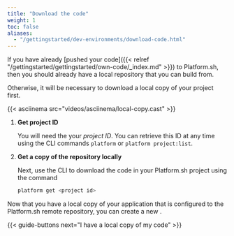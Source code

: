 ```yaml
---
title: "Download the code"
weight: 1
toc: false
aliases:
  - "/gettingstarted/dev-environments/download-code.html"
---
```


If you have already [pushed your code]({{< relref "/gettingstarted/gettingstarted/own-code/_index.md" >}}) to Platform.sh, then you should already have a local repository that you can build from.

Otherwise, it will be necessary to download a local copy of your project first.

{{< asciinema src="videos/asciinema/local-copy.cast" >}}

1. **Get project ID**

    You will need the your *project ID*. You can retrieve this ID at any time using the CLI commands `platform` or `platform project:list`.

2. **Get a copy of the repository locally**

    Next, use the CLI to download the code in your Platform.sh project using the command

    ```bash
    platform get <project id>
    ```

Now that you have a local copy of your application that is configured to the Platform.sh remote repository, you can create a new .

{{< guide-buttons next="I have a local copy of my code" >}}
